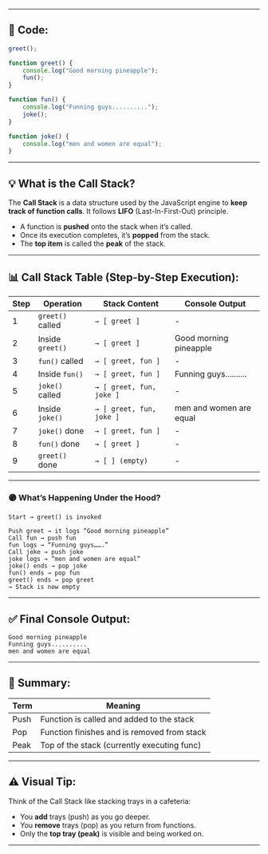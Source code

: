 
---

## 🧾 Code:
```javascript
greet();

function greet() {
    console.log("Good morning pineapple");
    fun();
}

function fun() {
    console.log("Funning guys..........");
    joke();
}

function joke() {
    console.log("men and women are equal");
}
```

---

## 💡 What is the Call Stack?

The **Call Stack** is a data structure used by the JavaScript engine to **keep track of function calls**. It follows **LIFO** (Last-In-First-Out) principle.

- A function is **pushed** onto the stack when it’s called.
- Once its execution completes, it’s **popped** from the stack.
- The **top item** is called the **peak** of the stack.

---

## 📊 Call Stack Table (Step-by-Step Execution):

| Step | Operation       | Stack Content                     | Console Output                         |
|------|------------------|-----------------------------------|----------------------------------------|
| 1    | `greet()` called | `→ [ greet ]`                     | -                                      |
| 2    | Inside `greet()` | `→ [ greet ]`                     | Good morning pineapple                 |
| 3    | `fun()` called   | `→ [ greet, fun ]`                | -                                      |
| 4    | Inside `fun()`   | `→ [ greet, fun ]`                | Funning guys..........                 |
| 5    | `joke()` called  | `→ [ greet, fun, joke ]`          | -                                      |
| 6    | Inside `joke()`  | `→ [ greet, fun, joke ]`          | men and women are equal                |
| 7    | `joke()` done    | `→ [ greet, fun ]`                | -                                      |
| 8    | `fun()` done     | `→ [ greet ]`                     | -                                      |
| 9    | `greet()` done   | `→ [ ] (empty)`                   | -                                      |

---

### 🟣 What’s Happening Under the Hood?

```text
Start → greet() is invoked

Push greet → it logs “Good morning pineapple”
Call fun → push fun
fun logs → “Funning guys…….”
Call joke → push joke
joke logs → “men and women are equal”
joke() ends → pop joke
fun() ends → pop fun
greet() ends → pop greet
→ Stack is now empty
```

---

## ✅ Final Console Output:
```
Good morning pineapple
Funning guys..........
men and women are equal
```

---

## 📌 Summary:

| Term       | Meaning                                      |
|------------|----------------------------------------------|
| Push       | Function is called and added to the stack    |
| Pop        | Function finishes and is removed from stack  |
| Peak       | Top of the stack (currently executing func)  |

---

## ⚠️ Visual Tip:

Think of the Call Stack like stacking trays in a cafeteria:
- You **add** trays (push) as you go deeper.
- You **remove** trays (pop) as you return from functions.
- Only the **top tray (peak)** is visible and being worked on.

---